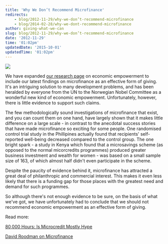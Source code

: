 ```yaml
---
title: 'Why We Don’t Recommend Microfinance'
redirects:
    - blog/2012-11-29/why-we-don’t-recommend-microfinance
    - blog/2014-02-28/why-we-dont-recommend-microfinance
author: giving-what-we-can
slug: blog/2012-11-29/why-we-don’t-recommend-microfinance
date: '2012-11-29'
time: '01:02pm'
updatedDate: '2015-10-01'
updatedTime: '01:02pm'
---
```

![](/images/uploads/microfinance_558605.jpg)

We have expanded [our research page](http://www.givingwhatwecan.org/where-to-give/charity-evaluation/economic-empowerment) on economic empowerment to include our latest findings on microfinance as an effective form of giving. It's an intriguing solution to many development problems, and has been heralded by everyone from the UN to the Norwegian Nobel Committee as a wonderful new kind of economic empowerment. Unfortunately, however, there is little evidence to support such claims.

The few methodologically sound investigations of microfinance that exist, and you can count them on one hand, have largely shown that it makes little difference on a large scale - in contrast to the anecdotal success stories that have made microfinance so exciting for some people. One randomised control trial study in the Phillipines actually found that recipients' self-reported well-being decreased compared to the control group. The one bright spark - a study in Kenya which found that a microsavings scheme (as opposed to the normal micorcredits programmes) produced greater business investment and wealth for women - was based on a small sample size of 163, of which almost half didn't even participate in the scheme.

Despite the paucity of evidence behind it, microfinance has attracted a great deal of philanthropic and commercial interest. This makes it even less likely that there is a funding gap for those places with the greatest need and demand for such programmes.

So although there's not enough evidence to be sure, on the basis of what we've got, we have unfortunately had to conclude that we should not recommend economic empowerment as an effective form of giving.

Read more:

[80,000 Hours: Is Microcredit Mostly Hype](http://80000hours.org/blog/123-is-microcredit-mostly-hype)

[David Roodman on Microfinance](http://developmentdrums.org/561)